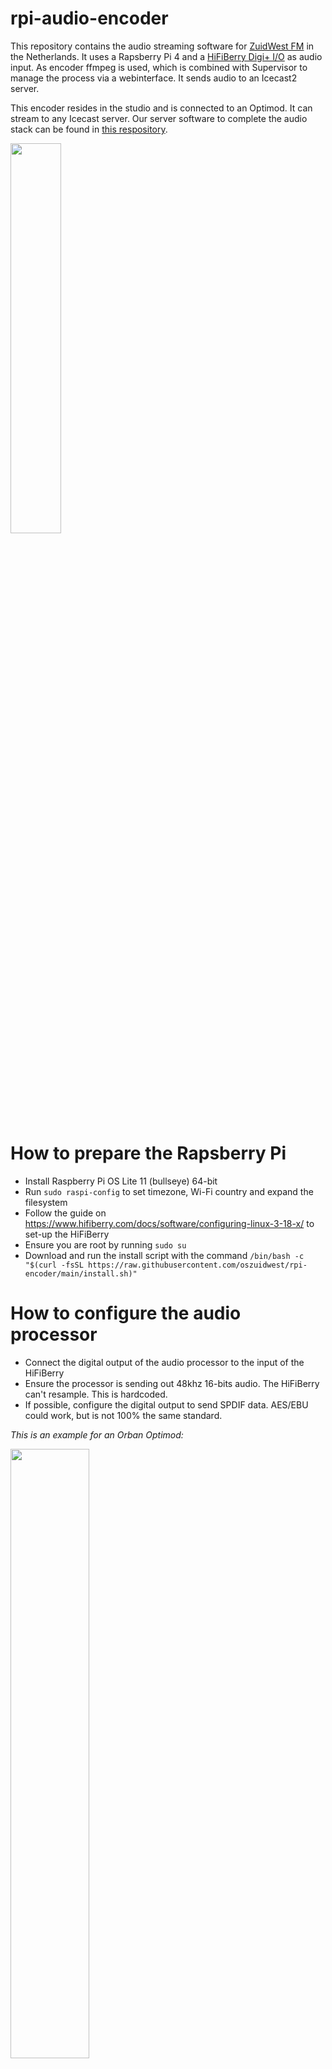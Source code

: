 # rpi-audio-encoder
This repository contains the audio streaming software for [ZuidWest FM](https://www.zuidwestfm.nl/) in the Netherlands. It uses a Rapsberry Pi 4 and a [HiFiBerry Digi+ I/O](https://www.hifiberry.com/shop/boards/hifiberry-digi-io/) as audio input. As encoder ffmpeg is used, which is combined with Supervisor to manage the process via a webinterface. It sends audio to an Icecast2 server.

This encoder resides in the studio and is connected to an Optimod. It can stream to any Icecast server. Our server software to complete the audio stack can be found in [this respository](https://github.com/oszuidwest/liquidsoap-ubuntu).

<img src="https://user-images.githubusercontent.com/6742496/211200145-7b11db44-8c6e-4674-8163-55c706f45054.jpg" width=40% height=40%>

# How to prepare the Rapsberry Pi
- Install Raspberry Pi OS Lite 11 (bullseye) 64-bit
- Run `sudo raspi-config` to set timezone, Wi-Fi country and expand the filesystem
- Follow the guide on https://www.hifiberry.com/docs/software/configuring-linux-3-18-x/ to set-up the HiFiBerry
- Ensure you are root by running `sudo su`
- Download and run the install script with the command `/bin/bash -c "$(curl -fsSL https://raw.githubusercontent.com/oszuidwest/rpi-encoder/main/install.sh)"`

# How to configure the audio processor
- Connect the digital output of the audio processor to the input of the HiFiBerry
- Ensure the processor is sending out 48khz 16-bits audio. The HiFiBerry can't resample. This is hardcoded.
- If possible, configure the digital output to send SPDIF data. AES/EBU could work, but is not 100% the same standard.

_This is an example for an Orban Optimod:_

<img src="https://user-images.githubusercontent.com/6742496/210573724-966064f9-e8b9-4d28-a40c-29385b20daab.png" width=50% height=50%>

# Audio encoding presets
There are a couple of audio encoding configurations:
- `mp2` sends MPEG-1 Audio Layer II audio on 384 kbit/s. This is considered the gold standard for compressed broadcast audio.
- `mp3` sends MPEG-1 Audio Layer III audio on 320 kbit/s. This is the highest quality mp3 possible.
- `ogg/vorbis` sends OGG Vorbis audio on 500 kbit/s. This is the highest quality ogg/vorbis possible.
- `ogg/flac` sends FLAC audio in an OGG wrapper on ~1200 kbit/s. This is the highest possible uncompressed audio.

## ⚠️ This is considered experimental ⚠️
We run this in production, but there are known bugs. The biggest one is that ffmpeg doesn't seem to be able to stream after a reboot. You have to restart it via the web interface this first time after a reboot.

### Todo: experiment with SRT streaming
In the future we would like to use SRT for streaming. The server side needs to be there first. It's being built in https://github.com/oszuidwest/liquidsoap-ubuntu/tree/srt-upstream
